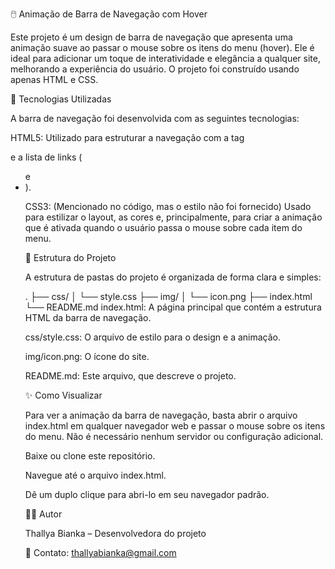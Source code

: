 🖱️ Animação de Barra de Navegação com Hover

Este projeto é um design de barra de navegação que apresenta uma animação suave ao passar o mouse sobre os itens do menu (hover). Ele é ideal para adicionar um toque de interatividade e elegância a qualquer site, melhorando a experiência do usuário. O projeto foi construído usando apenas HTML e CSS.

🚀 Tecnologias Utilizadas

A barra de navegação foi desenvolvida com as seguintes tecnologias:

HTML5: Utilizado para estruturar a navegação com a tag <nav> e a lista de links (<ul> e <li>).

CSS3: (Mencionado no código, mas o estilo não foi fornecido) Usado para estilizar o layout, as cores e, principalmente, para criar a animação que é ativada quando o usuário passa o mouse sobre cada item do menu.

📂 Estrutura do Projeto

A estrutura de pastas do projeto é organizada de forma clara e simples:

.
├── css/
│   └── style.css
├── img/
│   └── icon.png
├── index.html
└── README.md
index.html: A página principal que contém a estrutura HTML da barra de navegação.

css/style.css: O arquivo de estilo para o design e a animação.

img/icon.png: O ícone do site.

README.md: Este arquivo, que descreve o projeto.

✨ Como Visualizar

Para ver a animação da barra de navegação, basta abrir o arquivo index.html em qualquer navegador web e passar o mouse sobre os itens do menu. Não é necessário nenhum servidor ou configuração adicional.

Baixe ou clone este repositório.

Navegue até o arquivo index.html.

Dê um duplo clique para abri-lo em seu navegador padrão.

👩‍💻 Autor

Thallya Bianka – Desenvolvedora do projeto

📧 Contato: thallyabianka@gmail.com
